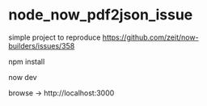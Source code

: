 # node_now_pdf2json_issue

simple project to reproduce https://github.com/zeit/now-builders/issues/358

npm install

now dev

browse -> http://localhost:3000
